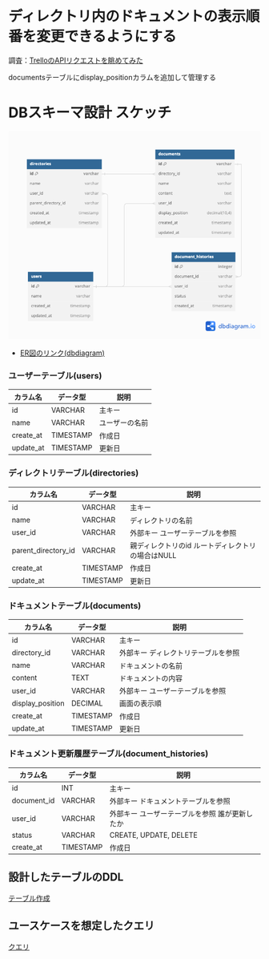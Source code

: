 # ディレクトリ内のドキュメントの表示順番を変更できるようにする
調査：[TrelloのAPIリクエストを眺めてみた](https://zenn.dev/ktom106/articles/07aa8b0e43e93b)

documentsテーブルにdisplay_positionカラムを追加して管理する

# DBスキーマ設計 スケッチ
![ER図](./image/ERD_2.png)

- [ER図のリンク(dbdiagram)](https://dbdiagram.io/d/DocumentManage-66788f895a764b3c7233624f)

### ユーザーテーブル(users)
| カラム名      | データ型  | 説明                    |
|--------------|----------|------------------------|
| id           | VARCHAR  | 主キー                  |
| name         | VARCHAR  | ユーザーの名前   |
| create_at    | TIMESTAMP| 作成日         |
| update_at    | TIMESTAMP| 更新日         |

### ディレクトリテーブル(directories)
| カラム名      | データ型   | 説明                   |
|--------------|----------|------------------------|
| id           | VARCHAR  | 主キー                 |
| name         | VARCHAR  | ディレクトリの名前   |
| user_id      | VARCHAR  | 外部キー ユーザーテーブルを参照 |
| parent_directory_id| VARCHAR  | 親ディレクトリのid ルートディレクトリの場合はNULL |
| create_at    | TIMESTAMP| 作成日         |
| update_at    | TIMESTAMP| 更新日         |

### ドキュメントテーブル(documents)
| カラム名      | データ型   | 説明                   |
|--------------|------------|----------------------|
| id           | VARCHAR    | 主キー                 |
| directory_id | VARCHAR    | 外部キー ディレクトリテーブルを参照 |
| name         | VARCHAR  | ドキュメントの名前   |
| content      | TEXT     | ドキュメントの内容   |
| user_id      | VARCHAR     | 外部キー ユーザーテーブルを参照      |
| display_position| DECIMAL  | 画面の表示順   |
| create_at    | TIMESTAMP   | 作成日         |
| update_at    | TIMESTAMP   | 更新日         |

### ドキュメント更新履歴テーブル(document_histories)
| カラム名      | データ型   | 説明                   |
|--------------|----------|------------------------|
| id           | INT      | 主キー                 |
| document_id  | VARCHAR  | 外部キー ドキュメントテーブルを参照 |
| user_id      | VARCHAR  | 外部キー ユーザーテーブルを参照  誰が更新したか |
| status       | VARCHAR  | CREATE, UPDATE, DELETE |
| create_at    | TIMESTAMP| 作成日         |


## 設計したテーブルのDDL
[テーブル作成](./script/DDL.sql)

## ユースケースを想定したクエリ
[クエリ](./script/query.sql)
